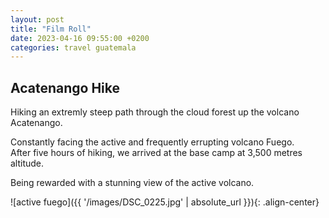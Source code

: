 ```yaml
---
layout: post
title: "Film Roll"
date: 2023-04-16 09:55:00 +0200
categories: travel guatemala
---
```

## Acatenango Hike

Hiking an extremly steep path through the cloud forest up the volcano Acatenango.  

Constantly facing the active and frequently errupting volcano Fuego.  
After five hours of hiking, we arrived at the base camp at 3,500 metres altitude.

Being rewarded with a stunning view of the active volcano.

![active fuego]({{ '/images/DSC_0225.jpg' | absolute_url }}){: .align-center}
